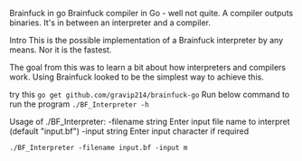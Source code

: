 Brainfuck in go
Brainfuck compiler in Go - well not quite. A compiler outputs binaries. It's in between an interpreter and a compiler.

Intro
This is the possible implementation of a Brainfuck interpreter by any means. Nor it is the fastest.

The goal from this was to learn a bit about how interpreters and compilers work. Using Brainfuck looked to be the simplest way to achieve this.


 try this `go get github.com/gravip214/brainfuck-go`
Run below command to run the program
`./BF_Interpreter -h`

Usage of ./BF_Interpreter:
  -filename string
    	Enter input file name to interpret (default "input.bf")
  -input string
    	Enter input character if required

`./BF_Interpreter -filename input.bf -input m`
